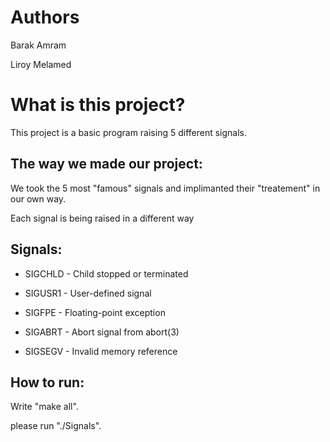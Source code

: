 # Authors
Barak Amram

Liroy Melamed

# What is this project?

This project is a basic program raising 5 different signals.

## The way we made our project:
We took the 5 most "famous" signals and implimanted their "treatement" in our own way.

Each signal is being raised in a different way

## Signals: 

* SIGCHLD - Child stopped or terminated

* SIGUSR1 - User-defined signal

* SIGFPE - Floating-point exception

* SIGABRT - Abort signal from abort(3)

* SIGSEGV - Invalid memory reference


## How to run:

Write "make all".

please run "./Signals".
